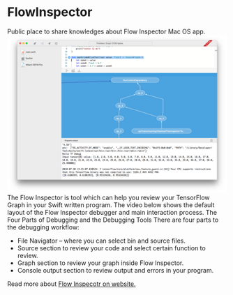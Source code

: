 # FlowInspector
Public place to share knowledges about Flow Inspector Mac OS app.
![Flow Inspector UI](https://raw.githubusercontent.com/VolodymyrPavliukevych/FlowInspector/master/Templates/export/screenApp@2x.png)
The Flow Inspector is tool which can help you review your TensorFlow Graph in your Swift written program.
The video below shows the default layout of the Flow Inspector debugger and main interaction process.
The Four Parts of Debugging and the Debugging Tools
There are four parts to the debugging workflow:

* File Navigator – where you can select bin and source files.
* Source section to review your code and select certain function to review.
* Graph section to review your graph inside Flow Inspector.
* Console output section to review output and errors in your program.

Read more about [Flow Inspecotr on website.](https://www.octadero.com/2018/07/30/using-flow-inspector-in-tensorflow-swift/)
